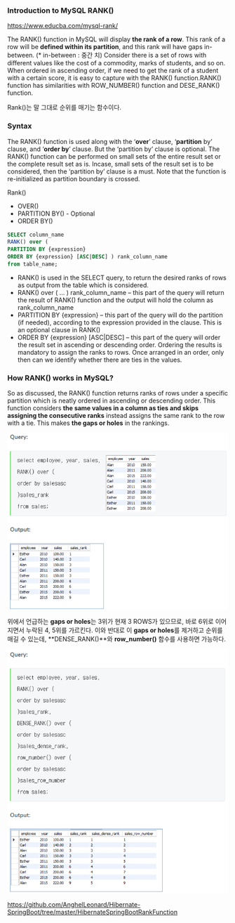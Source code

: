 ### Introduction to MySQL RANK()

https://www.educba.com/mysql-rank/

The RANK() function in MySQL will display **the rank of a row**. This rank of a row will be **defined within its partition**, and this rank will have gaps in-between. (* in-between : 중간 치) Consider there is a set of rows with different values like the cost of a commodity, marks of students, and so on. When ordered in ascending order, if we need to get the rank of a student with a certain score, it is easy to capture with the RANK() function.RANK() function has similarities with ROW_NUMBER() function and DESE_RANK() function.

Rank()는 말 그대로 순위를 매기는 함수이다. 

### Syntax 

The RANK() function is used along with the ‘**over**’ clause, ‘**partition** by’ clause, and ‘**order by**’ clause. But the ‘partition by’ clause is optional. The RANK() function can be performed on small sets of the entire result set or the complete result set as is. Incase, small sets of the result set is to be considered, then the ‘partition by’ clause is a must. Note that the function is re-initialized as partition boundary is crossed.

Rank() 

- OVER() 
- PARTITION BY() - Optional
- ORDER BY()

```sql
SELECT column_name
RANK() over (
PARTITION BY {expression}
ORDER BY {expression} [ASC|DESC] ) rank_column_name
from table_name;
```

- RANK() is used in the SELECT query, to return the desired ranks of rows as output from the table which is considered.
- RANK() over ( … ) rank_column_name – this part of the query will return the result of RANK() function and the output will hold the column as rank_column_name
- PARTITION BY {expression} – this part of the query will do the partition (if needed), according to the expression provided in the clause. This is an optional clause in RANK()
- ORDER BY {expression} [ASC|DESC] – this part of the query will order the result set in ascending or descending order. Ordering the results is mandatory to assign the ranks to rows. Once arranged in an order, only then can we identify whether there are ties in the values.

### How RANK() works in MySQL?

So as discussed, the RANK() function returns ranks of rows under a specific partition which is neatly ordered in ascending or descending order. This function considers **the same values in a column as ties and skips assigning the consecutive ranks** instead assigns the same rank to the row with a tie. This makes **the gaps or holes** in the rankings.

![unionlimit_img5](.\image\unionlimit_img5.png)

위에서 언급하는 **gaps or holes**는 3위가 현재 3 ROWS가 있으므로, 바로 6위로 이어지면서 누락된 4, 5위를 가르킨다. 이와 반대로 이 **gaps or holes**를 제거하고 순위를 매길 수 있는데, **DENSE_RANK()**와 **row_number()** 함수를 사용하면  가능하다. 

![unionlimit_img6](image/unionlimit_img6.png)

https://github.com/AnghelLeonard/Hibernate-SpringBoot/tree/master/HibernateSpringBootRankFunction